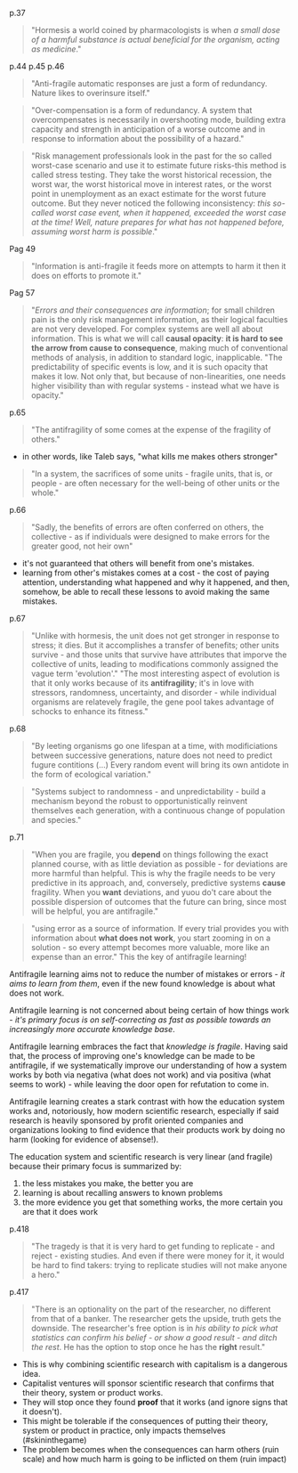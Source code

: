 
p.37
> "Hormesis a world coined by pharmacologists is when *a small dose of a harmful substance is actual beneficial for the organism, acting as medicine*."

p.44 p.45 p.46
> "Anti-fragile automatic responses are just a form of redundancy. Nature likes to overinsure itself."

> "Over-compensation is a form of redundancy. A system that overcompensates is necessarily in overshooting mode, building extra capacity and strength in anticipation of a worse outcome and in response to information about the possibility of a hazard."

> "Risk management professionals look in the past for the so called worst-case scenario and use it to estimate future risks-this method is called stress testing. 
> They take the worst historical recession, the worst war, the worst historical move in interest rates, or the worst point in unemployment as an exact estimate for the worst future outcome. But they never noticed the following inconsistency: *this so-called worst case event, when it happened, exceeded the worst case at the time! Well, nature prepares for what has not happened before, assuming worst harm is possible*."

Pag 49
> "Information is anti-fragile it feeds more on attempts to harm it then it does on efforts to promote it."

Pag 57
> "*Errors and their consequences are information*; for small children pain is the only risk management information, as their logical faculties are not very developed. For complex systems are well all about information. This is what we will call __causal opacity__: __it is hard to see the arrow from cause to consequence__, making much of conventional methods of analysis, in addition to standard logic, inapplicable. 
> "The predictability of specific events is low, and it is such opacity that makes it low. Not only that, but because of non-linearities, one needs higher visibility than with regular systems - instead what we have is opacity."

p.65
> "The antifragility of some comes at the expense of the fragility of others."
- in other words, like Taleb says, "what kills me makes others stronger"

> "In a system, the sacrifices of some units - fragile units, that is, or people - are often necessary for the well-being of other units or the whole."

p.66
> "Sadly, the benefits of errors are often conferred on others, the collective - as if individuals were designed to make errors for the greater good, not heir own"
- it's not guaranteed that others will benefit from one's mistakes.
- learning from other's mistakes comes at a cost - the cost of paying attention, understanding what happened and why it happened, and then, somehow, be able to recall these lessons to avoid making the same mistakes.

p.67
> "Unlike with hormesis, the unit does not get stronger in response to stress; it dies. But it accomplishes a transfer of benefits; other units survive - and those units that survive have attributes that imporve the collective of units, leading to modifications commonly assigned the vague term 'evolution'."
> "The most interesting aspect of evolution is that it only works because of its __antifragility__; it's in love with stressors, randomness, uncertainty, and disorder - while individual organisms are relatevely fragile, the gene pool takes advantage of schocks to enhance its fitness."

p.68
> "By leeting organisms go one lifespan at a time, with modificiations between successive generations, nature does not need to predict fugure contitions (...) Every random event will bring its own antidote in the form of ecological variation."

> "Systems subject to randomness - and unpredictability - build a mechanism beyond the robust to opportunistically reinvent themselves each generation, with a continuous change of population and species."

p.71
> "When you are fragile, you __depend__ on things following the exact planned course, with as little deviation as possible - for deviations are more harmful than helpful. This is why the fragile needs to be very predictive in its approach, and, conversely, predictive systems __cause__ fragility. When you __want__ deviations, and yuou do't care about the possible dispersion of outcomes that the future can bring, since most will be helpful, you are antifragile."

> "using error as a source of information. If every trial provides you with information about __what does not work__, you start zooming in on a solution - so every attempt becomes more valuable, more like an expense than an error."
This the key of antifragile learning!

Antifragile learning aims not to reduce the number of mistakes or errors - *it aims to learn from them*, even if the new found knowledge is about what does not work.

Antifragile learning is not concerned about being certain of how things work - *it's primary focus is on self-correcting as fast as possible towards an increasingly more accurate knowledge base*. 

Antifragile learning embraces the fact that *knowledge is fragile*. Having said that, the process of improving one's knowledge can be made to be antifragile, if we systematically improve our understanding of how a system works by both via negativa (what does not work) and via positiva (what seems to work) - while leaving the door open for refutation to come in.

Antifragile learning creates a stark contrast with how the education system works and, notoriously, how modern scientific research, especially if said research is heavily sponsored by profit oriented companies and organizations looking to find evidence that their products work by doing no harm (looking for evidence of absense!). 

The education system and scientific research is very linear (and fragile) because their primary focus is summarized by:
1. the less mistakes you make, the better you are
2. learning is about recalling answers to known problems
3. the more evidence you get that something works, the more certain you are that it does work




p.418
> "The tragedy is that it is very hard to get funding to replicate - and reject - existing studies. And even if there were money for it, it would be hard to find takers: trying to replicate studies will not make anyone a hero."

p.417
> "There is an optionality on the part of the researcher, no different from that of a banker. The researcher gets the upside, truth gets the downside. The researcher's free option is in *his ability to pick what statistics can confirm his belief - or show a good result - and ditch the rest*. He has the option to stop once he has the __right__ result."
- This is why combining scientific research with capitalism is a dangerous idea.
- Capitalist ventures will sponsor scientific research that confirms that their theory, system or product works.
- They will stop once they found __proof__ that it works (and ignore signs that it doesn't).
- This might be tolerable if the consequences of putting their theory, system or product in practice, only impacts themselves (#skininthegame)
- The problem becomes when the consequences can harm others (ruin scale) and how much harm is going to be inflicted on them (ruin impact)

  
